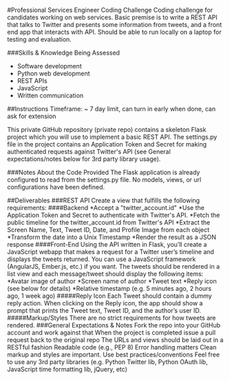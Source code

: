 #Professional Services Engineer Coding Challenge
Coding challenge for candidates working on web services. Basic premise is to write a REST API that talks to Twitter and presents some information from tweets, and a front end app that interacts with API. Should be able to run locally on a laptop for testing and evaluation.

###Skills & Knowledge Being Assessed
* Software development
* Python web development
* REST APIs
* JavaScript
* Written communication

##Instructions
Timeframe: ~ 7 day limit, can turn in early when done, can ask for extension

This private GitHub repository (private repo) contains a skeleton Flask project which you will use to implement a basic REST API. The settings.py file in the project contains an Application Token and Secret for making authenticated requests against Twitter's API (see General expectations/notes below for 3rd party library usage).

###Notes About the Code Provided
The Flask application is already configured to read from the settings.py file.
No models, views, or url configurations have been defined.

##Deliverables
###REST API
Create a view that fulfills the following requirements:
####Backend
*Accept a "twitter_account.id"
*Use the Application Token and Secret to authenticate with Twitter's API.
*Fetch the public timeline for the twitter_account.id from Twitter's API
*Extract the Screen Name, Text, Tweet ID, Date, and Profile Image from each object
*Transform the date into a Unix Timestamp
*Render the result as a JSON response
####Front-End
Using the API written in Flask, you’ll create a JavaScript webapp that makes a request for a Twitter user’s timeline and displays the tweets returned. You can use a JavaScript framework (AngularJS, Ember.js, etc.) if you want. The tweets should be rendered in a list view and each message/tweet should display the following items:
*Avatar image of author
*Screen name of author
*Tweet text
*Reply icon (see below for details)
*Relative timestamp (e.g. 5 minutes ago, 2 hours ago, 1 week ago)
#####Reply Icon
Each Tweet should contain a dummy reply action. When clicking on the Reply icon, the app should show a prompt that prints the Tweet text, Tweet ID, and the author’s user ID.
#####Markup/Styles
There are no strict requirements for how tweets are rendered.
###General Expectations & Notes
Fork the repo into your GitHub account and work against that
When the project is completed issue a pull request back to the original repo
The URLs and views should be laid out in a RESTful fashion
Readable code (e.g., PEP 8)
Error handling matters
Clean markup and styles are important.
Use best practices/conventions
Feel free to use any 3rd party libraries (e.g. Python Twitter lib, Python OAuth lib, JavaScript time formatting lib, jQuery, etc)


